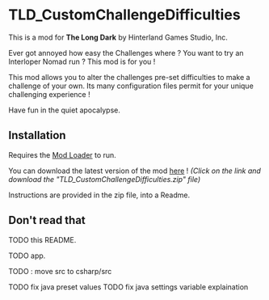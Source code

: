 # TLD_CustomChallengeDifficulties

This is a mod for **The Long Dark** by Hinterland Games Studio, Inc.

Ever got annoyed how easy the Challenges where ? You want to try an Interloper Nomad run ?
This mod is for you !


This mod allows you to alter the challenges pre-set difficulties to make a challenge of your own.
Its many configuration files permit for your unique challenging experience !

Have fun in the quiet apocalypse.


## Installation

Requires the [Mod Loader](https://github.com/zeobviouslyfakeacc/ModLoaderInstaller) to run.


You can download the latest version of the mod [here](https://github.com/Spriggans12/TLD_CustomChallengeDifficulties/releases/latest) !
*(Click on the link and download the "TLD_CustomChallengeDifficulties.zip" file)*

Instructions are provided in the zip file, into a Readme.


## Don't read that

TODO this README.

TODO app.

TODO : move src to csharp/src

TODO fix java preset values
TODO fix java settings variable explaination
